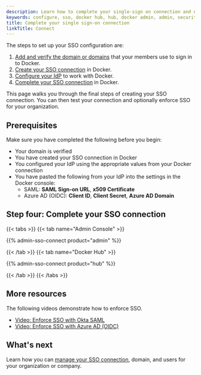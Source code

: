```yaml
---
description: Learn how to complete your single-sign on connection and next steps for enabling SSO.
keywords: configure, sso, docker hub, hub, docker admin, admin, security
title: Complete your single sign-on connection
linkTitle: Connect
---
```


The steps to set up your SSO configuration are:

1. [Add and verify the domain or domains](../../../manuals/security/for-admins/single-sign-on/configure#step-one-add-and-verify-your-domain) that your members use to sign in to Docker.
2. [Create your SSO connection](../../../manuals/security/for-admins/single-sign-on/configure#step-two-create-an-sso-connection-in-docker) in Docker.
3. [Configure your IdP](../../../manuals/security/for-admins/single-sign-on/configure/configure-idp#step-three-configure-your-idp-to-work-with-docker) to work with Docker.
4. [Complete your SSO connection](#step-four-complete-your-sso-connection) in Docker.

This page walks you through the final steps of creating your SSO connection. You can then test your connection and optionally enforce SSO for your organization.

## Prerequisites

Make sure you have completed the following before you begin:

- Your domain is verified
- You have created your SSO connection in Docker
- You configured your IdP using the appropriate values from your Docker connection
- You have pasted the following from your IdP into the settings in the Docker console:
    - SAML: **SAML Sign-on URL**, **x509 Certificate**
    - Azure AD (OIDC): **Client ID**, **Client Secret**, **Azure AD Domain**

## Step four: Complete your SSO connection

{{< tabs >}}
{{< tab name="Admin Console" >}}

{{% admin-sso-connect product="admin" %}}

{{< /tab >}}
{{< tab name="Docker Hub" >}}

{{% admin-sso-connect product="hub" %}}

{{< /tab >}}
{{< /tabs >}}

## More resources

The following videos demonstrate how to enforce SSO.

- [Video: Enforce SSO with Okta SAML](https://youtu.be/c56YECO4YP4?feature=shared&t=1072)
- [Video: Enforce SSO with Azure AD (OIDC)](https://youtu.be/bGquA8qR9jU?feature=shared&t=1087)


## What's next

Learn how you can [manage your SSO connection](../manage/index.md), domain, and users for your organization or company.
